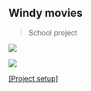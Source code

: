 ## Windy movies

> School project



![](/Users/celian/Desktop/windy-movies-S3/assets/d65a58727a858e0ebe40e0542935f1309718acef.png)

![](/Users/celian/Desktop/windy-movies-S3/assets/29f6a15af570a944b60ed83a6918159c937e84c1.png)



[[Project setup]](./SETUP.md)